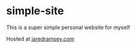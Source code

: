 # simple-site
This is a super simple personal website for myself

Hosted at [jaredramsey.com](jaredramsey.com)
